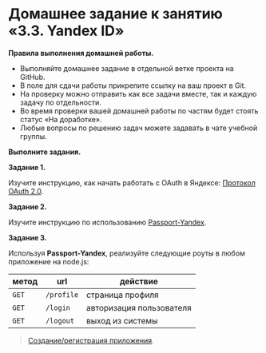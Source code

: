 # Домашнее задание к занятию «3.3. Yandex ID»

**Правила выполнения домашней работы.**
* Выполняйте домашнее задание в отдельной ветке проекта на GitHub.
* В поле для сдачи работы прикрепите ссылку на ваш проект в Git.
* На проверку можно отправить как все задачи вместе, так и каждую задачу по отдельности. 
* Во время проверки вашей домашней работы по частям будет стоять статус «На доработке».
* Любые вопросы по решению задач можете задавать в чате учебной группы.

**Выполните задания.**

**Задание 1.**

Изучите инструкцию, как начать работать с OAuth в Яндексе: [Протокол OAuth 2.0](https://yandex.ru/dev/id/doc/dg/oauth/concepts/about.html).

**Задание 2.**

Изучите инструкцию по использованию [Passport-Yandex](https://www.passportjs.org/packages/passport-yandex/).

**Задание 3.**

Используя **Passport-Yandex**, реализуйте следующие роуты в любом приложение на node.js:

метод | url | действие 
--- | --- | --- 
`GET` | `/profile` | страница профиля
`GET` | `/login` | авторизация пользователя
`GET` | `/logout` | выход из системы

> [Создание/регистрация приложения](https://oauth.yandex.ru/client/new).
